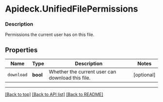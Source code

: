 # Apideck.UnifiedFilePermissions

### Description

Permissions the current user has on this file.

## Properties
Name | Type | Description | Notes
------------ | ------------- | ------------- | -------------
`download` | **bool** | Whether the current user can download this file. | [optional] 





---

[[Back to top]](#) [[Back to API list]](../../../../README.md#documentation-for-api-endpoints) [[Back to README]](../../../../README.md)


